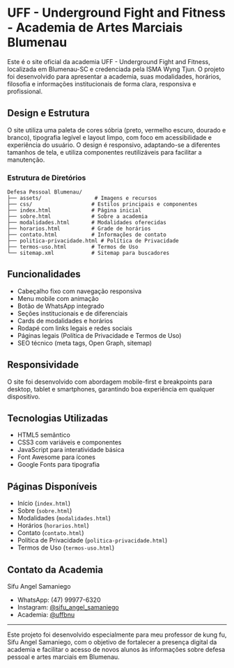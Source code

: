# UFF - Underground Fight and Fitness - Academia de Artes Marciais Blumenau

Este é o site oficial da academia UFF - Underground Fight and Fitness, localizada em Blumenau-SC e credenciada pela ISMA Wyng Tjun. O projeto foi desenvolvido para apresentar a academia, suas modalidades, horários, filosofia e informações institucionais de forma clara, responsiva e profissional.

## Design e Estrutura

O site utiliza uma paleta de cores sóbria (preto, vermelho escuro, dourado e branco), tipografia legível e layout limpo, com foco em acessibilidade e experiência do usuário. O design é responsivo, adaptando-se a diferentes tamanhos de tela, e utiliza componentes reutilizáveis para facilitar a manutenção.

### Estrutura de Diretórios

```
Defesa Pessoal Blumenau/
├── assets/                 # Imagens e recursos
├── css/                   # Estilos principais e componentes
├── index.html             # Página inicial
├── sobre.html             # Sobre a academia
├── modalidades.html       # Modalidades oferecidas
├── horarios.html          # Grade de horários
├── contato.html           # Informações de contato
├── politica-privacidade.html # Política de Privacidade
├── termos-uso.html        # Termos de Uso
└── sitemap.xml            # Sitemap para buscadores
```

## Funcionalidades

- Cabeçalho fixo com navegação responsiva
- Menu mobile com animação
- Botão de WhatsApp integrado
- Seções institucionais e de diferenciais
- Cards de modalidades e horários
- Rodapé com links legais e redes sociais
- Páginas legais (Política de Privacidade e Termos de Uso)
- SEO técnico (meta tags, Open Graph, sitemap)

## Responsividade

O site foi desenvolvido com abordagem mobile-first e breakpoints para desktop, tablet e smartphones, garantindo boa experiência em qualquer dispositivo.

## Tecnologias Utilizadas

- HTML5 semântico
- CSS3 com variáveis e componentes
- JavaScript para interatividade básica
- Font Awesome para ícones
- Google Fonts para tipografia

## Páginas Disponíveis

- Início (`index.html`)
- Sobre (`sobre.html`)
- Modalidades (`modalidades.html`)
- Horários (`horarios.html`)
- Contato (`contato.html`)
- Política de Privacidade (`politica-privacidade.html`)
- Termos de Uso (`termos-uso.html`)

## Contato da Academia

Sifu Angel Samaniego
- WhatsApp: (47) 99977-6320
- Instagram: [@sifu_angel_samaniego](https://www.instagram.com/sifu_angel_samaniego/)
- Academia: [@uffbnu](https://www.instagram.com/uffbnu/)

---

Este projeto foi desenvolvido especialmente para meu professor de kung fu, Sifu Angel Samaniego, com o objetivo de fortalecer a presença digital da academia e facilitar o acesso de novos alunos às informações sobre defesa pessoal e artes marciais em Blumenau.
